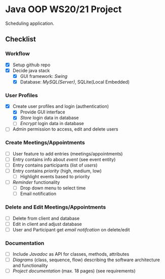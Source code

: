 # Java OOP WS20/21 Project
Scheduling application.

## Checklist
### Workflow
- [x] Setup github repo  
- [x] Decide java stack
  - [x] GUI framework: *Swing*
  - [x] Database: *MySQL(Server)*, SQLite(Local Embedded)

### User Profiles 
- [x] Create user profiles and login (authentication) 
  - [x] Provide GUI interface 
  - [x] *Store* login data in database   
  - [ ] *Encrypt* login data in database   
- [ ] Admin permission to access, edit and delete users  

### Create Meetings/Appointments
- [ ] User feature to add entries (meetings/appointments)
- [ ] Entry contains info about *event* (see event entity)
- [ ] Entry contains participants (list of *users*)
- [ ] Entry contains *priority* (high, medium, low)
  - [ ] Highlight events based to priority  
- [ ] *Reminder* functionality
  - [ ] Drop down menu to select time
  - [ ] Email notification 

### Delete and Edit Meetings/Appointments
- [ ] Delete from client and database
- [ ] Edit in client and adjust database
- [ ] User and Participant get *email notifcation* on delete/edit

### Documentation
- [ ] Include *Javadoc* as API for classes, methods, attributes
- [ ] *Diagrams* (class, sequence, flow) describing the software architecture and functionality
- [ ] *Project documentation* (max. 18 pages) (see requirements)
